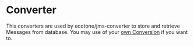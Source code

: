 # Converter

This converters are used by ecotone/jms-converter to store and retrieve Messages from database.
You may use of your [own Conversion](https://docs.ecotone.tech/messaging/conversion/conversion) if you want to.